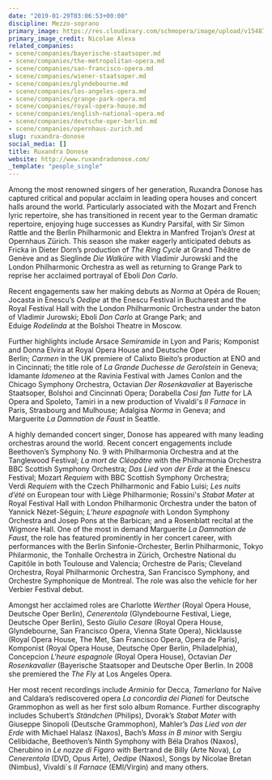 ```yaml
---
date: "2019-01-29T03:06:53+00:00"
discipline: Mezzo-soprano
primary_image: https://res.cloudinary.com/schmopera/image/upload/v1548730998/media/2019/01/RuxandraDonose-pc-NicolaeAlexa.jpg
primary_image_credit: Nicolae Alexa
related_companies:
- scene/companies/bayerische-staatsoper.md
- scene/companies/the-metropolitan-opera.md
- scene/companies/san-francisco-opera.md
- scene/companies/wiener-staatsoper.md
- scene/companies/glyndebourne.md
- scene/companies/los-angeles-opera.md
- scene/companies/grange-park-opera.md
- scene/companies/royal-opera-house.md
- scene/companies/english-national-opera.md
- scene/companies/deutsche-oper-berlin.md
- scene/companies/opernhaus-zurich.md
slug: ruxandra-donose
social_media: []
title: Ruxandra Donose
website: http://www.ruxandradonose.com/
_template: "people_single"
---
```

Among the most renowned singers of her generation, Ruxandra Donose has captured critical and popular acclaim in leading opera houses and concert halls around the world. Particularly associated with the Mozart and French lyric repertoire, she has transitioned in recent year to the German dramatic repertoire, enjoying huge successes as Kundry Parsifal, with Sir Simon Rattle and the Berlin Philharmonic and Elektra in Manfred Trojan’s _Orest_ at Opernhaus Zürich. This season she maker eagerly anticipated debuts as Fricka in Dieter Dorn’s production of _The Ring Cycle_ at Grand Théâtre de Genève and as Sieglinde _Die Walküre_ with Vladimir Jurowski and the London Philharmonic Orchestra as well as returning to Grange Park to reprise her acclaimed portrayal of Eboli _Don Carlo_.

Recent engagements saw her making debuts as _Norma_ at Opéra de Rouen; Jocasta in Enescu’s _Oedipe_ at the Enescu Festival in Bucharest and the Royal Festival Hall with the London Philharmonic Orchestra under the baton of Vladimir Jurowski; Eboli _Don Carlo_ at Grange Park; and Eduige _Rodelinda_ at the Bolshoi Theatre in Moscow.

Further highlights include Arsace _Semiramide_ in Lyon and Paris; Komponist and Donna Elvira at Royal Opera House and Deutsche Oper Berlin; _Carmen_ in the UK premiere of Calixto Bieito’s production at ENO and in Cincinnati; the title role of _La Grande Duchesse de Gerolstein_ in Geneva; Idamante _Idomeneo_ at the Ravinia Festival with James Conlon and the Chicago Symphony Orchestra, Octavian _Der Rosenkavalier_ at Bayerische Staatsoper, Bolshoi and Cincinnati Opera; Dorabella _Così fan Tutte_ for LA Opera and Spoleto, Tamiri in a new production of Vivaldi's _Il Farnace_ in Paris, Strasbourg and Mulhouse; Adalgisa _Norma_ in Geneva; and Marguerite _La Damnation de Faust_ in Seattle.

A highly demanded concert singer, Donose has appeared with many leading orchestras around the world. Recent concert engagements include Beethoven’s Symphony No. 9 with Philharmonia Orchestra and at the Tanglewood Festival; _La mort de Cléopâtre_ with the Philharmonia Orchestra BBC Scottish Symphony Orchestra; _Das Lied von der Erde_ at the Enescu Festival; Mozart _Requiem_ with BBC Scottish Symphony Orchestra; Verdi _Requiem_ with the Czech Philharmonic and Fabio Luisi; _Les nuits d’été_ on European tour with Liège Philharmonie; Rossini's _Stabat Mater_ at Royal Festival Hall with London Philharmonic Orchestra under the baton of Yannick Nézet-Séguin; _L’heure espagnole_ with London Symphony Orchestra and Josep Pons at the Barbican; and a Rosenblatt recital at the Wigmore Hall. One of the most in demand Marguerite _La Damnation de Faust_, the role has featured prominently in her concert career, with performances with the Berlin Sinfonie-Orchester, Berlin Philharmonic, Tokyo Philarmonic, the Tonhalle Orchestra in Zürich, Orchestre National du Capitôle in both Toulouse and Valencia; Orchestre de Paris; Cleveland Orchestra, Royal Philharmonic Orchestra, San Francisco Symphony, and Orchestre Symphonique de Montreal. The role was also the vehicle for her Verbier Festival debut.

Amongst her acclaimed roles are Charlotte _Werther_ (Royal Opera House, Deutsche Oper Berlin), _Cenerentola_ (Glyndebourne Festival, Liege, Deutsche Oper Berlin), Sesto _Giulio Cesare_ (Royal Opera House, Glyndebourne, San Francisco Opera, Vienna State Opera), Nicklausse (Royal Opera House, The Met, San Francisco Opera, Opera de Paris), Komponist (Royal Opera House, Deutsche Oper Berlin, Philadelphia), Concepcion _L'heure espagnole_ (Royal Opera House), Octavian _Der Rosenkavalier_ (Bayerische Staatsoper and Deutsche Oper Berlin. In 2008 she premiered the _The Fly_ at Los Angeles Opera.

Her most recent recordings include _Arminio_ for Decca, _Tamerlano_ for Naïve and Caldara’s rediscovered opera _La concordia dei Pianeti_ for Deutsche Grammophon as well as her first solo album Romance. Further discography includes Schubert’s _Ständchen_ (Philips), Dvorak’s _Stabat Mater_ with Giuseppe Sinopoli (Deutsche Grammophon), Mahler’s _Das Lied von der Erde_ with Michael Halasz (Naxos), Bach’s _Mass in B minor_ with Sergiu Celibidache, Beethoven’s Ninth Symphony with Béla Drahos (Naxos), Cherubino in _Le nozze di Figaro_ with Bertrand de Billy (Arte Nova), _La Cenerentola_ (DVD, Opus Arte), _Oedipe_ (Naxos), Songs by Nicolae Bretan (Nimbus), Vivaldi´s _Il Farnace_ (EMI/Virgin) and many others.